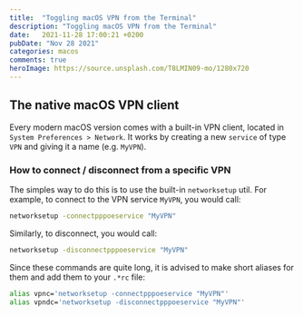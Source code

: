 ```yaml
---
title:  "Toggling macOS VPN from the Terminal"
description: "Toggling macOS VPN from the Terminal"
date:   2021-11-28 17:00:21 +0200
pubDate: "Nov 28 2021"
categories: macos
comments: true
heroImage: https://source.unsplash.com/T8LMIN09-mo/1280x720
---
```


## The native macOS VPN client

Every modern macOS version comes with a built-in VPN client, located in `System Preferences > Network`. It works by creating a new `service` of type `VPN` and giving it a name (e.g. `MyVPN`).

### How to connect / disconnect from a specific VPN

The simples way to do this is to use the built-in `networksetup` util. For example, to connect to the VPN service `MyVPN`, you would call:

```bash
networksetup -connectpppoeservice "MyVPN"
```

Similarly, to disconnect, you would call:

```bash
networksetup -disconnectpppoeservice "MyVPN"
```

Since these commands are quite long, it is advised to make short aliases for them and add them to your `.*rc` file:

```bash
alias vpnc='networksetup -connectpppoeservice "MyVPN"'
alias vpndc='networksetup -disconnectpppoeservice "MyVPN"'
```
